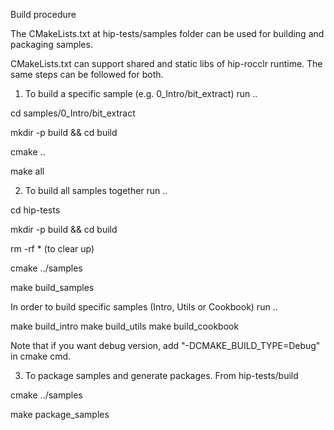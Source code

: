 Build procedure

The CMakeLists.txt at hip-tests/samples folder can be used for building and packaging samples.

CMakeLists.txt can support shared and static libs of hip-rocclr runtime.
The same steps can be followed for both.

1. To build a specific sample (e.g. 0_Intro/bit_extract) run ..

cd samples/0_Intro/bit_extract

mkdir -p build && cd build

cmake ..

make all

2. To build all samples together run ..

cd hip-tests

mkdir -p build && cd build

rm -rf * (to clear up)

cmake ../samples

make build_samples

In order to build specific samples (Intro, Utils or Cookbook) run ..

make build_intro
make build_utils
make build_cookbook

Note that if you want debug version, add "-DCMAKE_BUILD_TYPE=Debug" in cmake cmd.

3. To package samples and generate packages. From hip-tests/build

cmake ../samples

make package_samples

